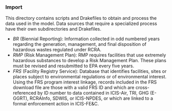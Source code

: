 ### Import ###

This directory contains scripts and Drakefiles to obtain and process the data used in the model. Data sources that require a specialized process have their own subdirectories and Drakefiles. 


* *BR* (Biennial Reporting): Information collected in odd numbered years regarding the generation, management, and final disposition of hazardous wastes regulated under RCRA. 
* *RMP* (Risk Management Plan): RMP requires facilities that use extremely hazardous substances to develop a Risk Management Plan. These plans must be revised and resubmitted to EPA every five years.
* *FRS* (Facility Registry Service): Database that identifies facilities, sites or places subject to environmental regulations or of environmental interest. Using the FRS program interest linkage, records included in the FRS download file are those with a valid FRS ID and which are cross-referenced by ID number to data contained in ICIS-Air, TRI, GHG (E-GGRT), RCRAInfo, SDWIS, or ICIS-NPDES, or which are linked to a formal enforcement action in ICIS-FE&C.
